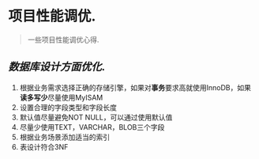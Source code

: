 # 项目性能调优.

> 一些项目性能调优心得.

## ***数据库设计方面优化***.

1. 根据业务需求选择正确的存储引擎，如果对**事务**要求高就使用InnoDB，如果**读多写少**尽量使用MyISAM
2. 设置合理的字段类型和字段长度
3. 默认值尽量避免NOT NULL，可以通过使用默认值
4. 尽量少使用TEXT，VARCHAR，BLOB三个字段
5. 根据业务场景添加适当的索引
6. 表设计符合3NF
